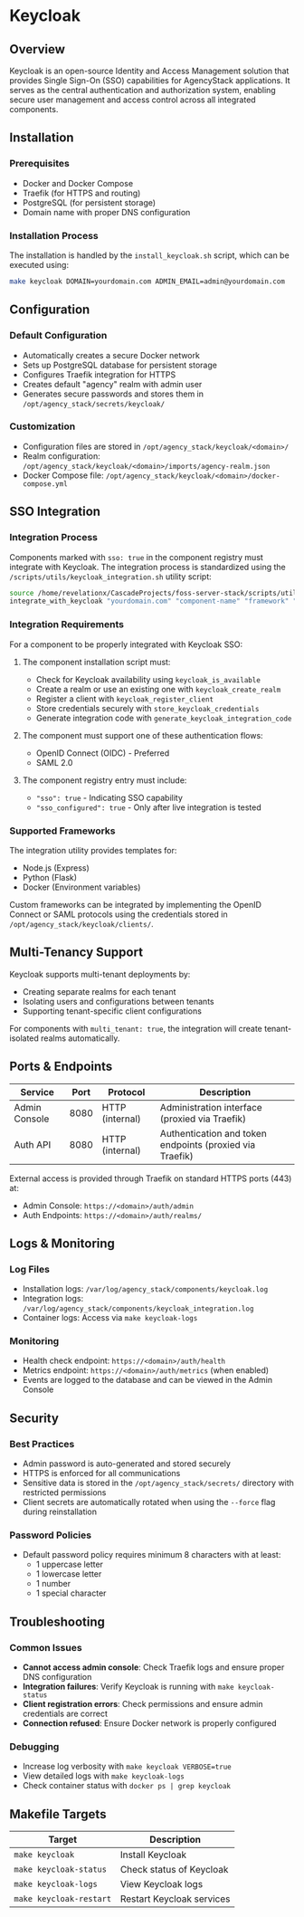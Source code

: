 # Keycloak

## Overview
Keycloak is an open-source Identity and Access Management solution that provides Single Sign-On (SSO) capabilities for AgencyStack applications. It serves as the central authentication and authorization system, enabling secure user management and access control across all integrated components.

## Installation

### Prerequisites
- Docker and Docker Compose
- Traefik (for HTTPS and routing)
- PostgreSQL (for persistent storage)
- Domain name with proper DNS configuration

### Installation Process
The installation is handled by the `install_keycloak.sh` script, which can be executed using:

```bash
make keycloak DOMAIN=yourdomain.com ADMIN_EMAIL=admin@yourdomain.com
```

## Configuration

### Default Configuration
- Automatically creates a secure Docker network
- Sets up PostgreSQL database for persistent storage
- Configures Traefik integration for HTTPS
- Creates default "agency" realm with admin user
- Generates secure passwords and stores them in `/opt/agency_stack/secrets/keycloak/`

### Customization
- Configuration files are stored in `/opt/agency_stack/keycloak/<domain>/`
- Realm configuration: `/opt/agency_stack/keycloak/<domain>/imports/agency-realm.json`
- Docker Compose file: `/opt/agency_stack/keycloak/<domain>/docker-compose.yml`

## SSO Integration

### Integration Process
Components marked with `sso: true` in the component registry must integrate with Keycloak. The integration process is standardized using the `/scripts/utils/keycloak_integration.sh` utility script:

```bash
source /home/revelationx/CascadeProjects/foss-server-stack/scripts/utils/keycloak_integration.sh
integrate_with_keycloak "yourdomain.com" "component-name" "framework" "https://component.yourdomain.com"
```

### Integration Requirements
For a component to be properly integrated with Keycloak SSO:

1. The component installation script must:
   - Check for Keycloak availability using `keycloak_is_available`
   - Create a realm or use an existing one with `keycloak_create_realm`
   - Register a client with `keycloak_register_client`
   - Store credentials securely with `store_keycloak_credentials`
   - Generate integration code with `generate_keycloak_integration_code`

2. The component must support one of these authentication flows:
   - OpenID Connect (OIDC) - Preferred
   - SAML 2.0

3. The component registry entry must include:
   - `"sso": true` - Indicating SSO capability
   - `"sso_configured": true` - Only after live integration is tested

### Supported Frameworks
The integration utility provides templates for:
- Node.js (Express)
- Python (Flask)
- Docker (Environment variables)

Custom frameworks can be integrated by implementing the OpenID Connect or SAML protocols using the credentials stored in `/opt/agency_stack/keycloak/clients/`.

## Multi-Tenancy Support

Keycloak supports multi-tenant deployments by:
- Creating separate realms for each tenant
- Isolating users and configurations between tenants
- Supporting tenant-specific client configurations

For components with `multi_tenant: true`, the integration will create tenant-isolated realms automatically.

## Ports & Endpoints

| Service | Port | Protocol | Description |
|---------|------|----------|-------------|
| Admin Console | 8080 | HTTP (internal) | Administration interface (proxied via Traefik) |
| Auth API | 8080 | HTTP (internal) | Authentication and token endpoints (proxied via Traefik) |

External access is provided through Traefik on standard HTTPS ports (443) at:
- Admin Console: `https://<domain>/auth/admin`
- Auth Endpoints: `https://<domain>/auth/realms/`

## Logs & Monitoring

### Log Files
- Installation logs: `/var/log/agency_stack/components/keycloak.log`
- Integration logs: `/var/log/agency_stack/components/keycloak_integration.log`
- Container logs: Access via `make keycloak-logs`

### Monitoring
- Health check endpoint: `https://<domain>/auth/health`
- Metrics endpoint: `https://<domain>/auth/metrics` (when enabled)
- Events are logged to the database and can be viewed in the Admin Console

## Security

### Best Practices
- Admin password is auto-generated and stored securely
- HTTPS is enforced for all communications
- Sensitive data is stored in the `/opt/agency_stack/secrets/` directory with restricted permissions
- Client secrets are automatically rotated when using the `--force` flag during reinstallation

### Password Policies
- Default password policy requires minimum 8 characters with at least:
  - 1 uppercase letter
  - 1 lowercase letter
  - 1 number
  - 1 special character

## Troubleshooting

### Common Issues
- **Cannot access admin console**: Check Traefik logs and ensure proper DNS configuration
- **Integration failures**: Verify Keycloak is running with `make keycloak-status`
- **Client registration errors**: Check permissions and ensure admin credentials are correct
- **Connection refused**: Ensure Docker network is properly configured

### Debugging
- Increase log verbosity with `make keycloak VERBOSE=true`
- View detailed logs with `make keycloak-logs`
- Check container status with `docker ps | grep keycloak`

## Makefile Targets

| Target | Description |
|--------|-------------|
| `make keycloak` | Install Keycloak |
| `make keycloak-status` | Check status of Keycloak |
| `make keycloak-logs` | View Keycloak logs |
| `make keycloak-restart` | Restart Keycloak services |
